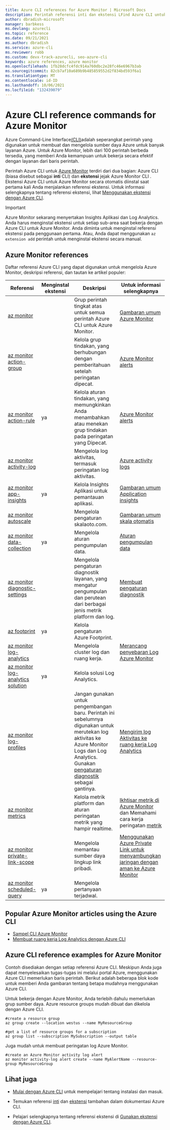 ```yaml
---
title: Azure CLI references for Azure Monitor | Microsoft Docs
description: Perintah referensi inti dan ekstensi LFind Azure CLI untuk mengelola Azure Monitor. Ikuti tautan ke artikel populer untuk mempelajari cara menggunakan Azure CLI untuk Azure Monitor
author: dbradish-microsoft
manager: barbkess
ms.devlang: azurecli
ms.topic: reference
ms.date: 09/21/2021
ms.author: dbradish
ms.service: azure-cli
ms.reviewer: robb
ms.custom: devx-track-azurecli, seo-azure-cli
keywords: azure references, azure monitor
ms.openlocfilehash: 1fb28dcfc4fdc914a760dbc2e28fc46e6967b3ab
ms.sourcegitcommit: 82cb7af10a689b9b485859552d2f834bd593f6a1
ms.translationtype: MT
ms.contentlocale: id-ID
ms.lasthandoff: 10/06/2021
ms.locfileid: "132439079"
---
```

# <a name="azure-cli-reference-commands-for-azure-monitor"></a>Azure CLI reference commands for Azure Monitor

Azure Command-Line Interface[(CLI)](./what-is-azure-cli.md)adalah seperangkat perintah yang digunakan untuk membuat dan mengelola sumber daya Azure untuk banyak layanan Azure. Untuk Azure Monitor, lebih dari 100 perintah berbeda tersedia, yang memberi Anda kemampuan untuk bekerja secara efektif dengan layanan dari baris perintah.

Perintah Azure CLI untuk [Azure Monitor](/azure/azure-monitor/) terdiri dari dua bagian: Azure CLI (biasa disebut sebagai **inti** CLI) dan **ekstensi** jejak Azure Monitor CLI . Ekstensi Azure CLI untuk Azure Monitor secara otomatis diinstal saat pertama kali Anda menjalankan referensi ekstensi. Untuk informasi selengkapnya tentang referensi ekstensi, lihat [Menggunakan ekstensi dengan Azure CLI](./azure-cli-extensions-overview.md).

> [!IMPORTANT]
>
> Azure Monitor sekarang menyertakan Insights Aplikasi dan Log Analytics. Anda harus menginstal ekstensi untuk setiap sub-area saat bekerja dengan Azure CLI untuk Azure Monitor. Anda diminta untuk menginstal referensi ekstensi pada penggunaan pertama. Atau, Anda dapat menggunakan `az extension add` perintah untuk menginstal ekstensi secara manual.

## <a name="azure-monitor-references"></a>Azure Monitor references

Daftar referensi Azure CLI yang dapat digunakan untuk mengelola Azure Monitor, deskripsi referensi, dan tautan ke artikel populer:

| Referensi | Menginstal ekstensi | Deskripsi | Untuk informasi selengkapnya
|-|-|-|-|
| [az monitor](/cli/azure/monitor) | | Grup perintah tingkat atas untuk semua perintah Azure CLI untuk Azure Monitor. | [Gambaran umum Azure Monitor](/azure/azure-monitor/overview)
| [az monitor action-group](/cli/azure/monitor/action-group) | | Kelola grup tindakan, yang berhubungan dengan pemberitahuan setelah peringatan dipecat. | [Azure Monitor alerts](/azure/azure-monitor/platform/alerts-overview)
| [az monitor action-rule](/cli/azure/monitor/action-rule) | ya | Kelola aturan tindakan, yang memungkinkan Anda menambahkan atau menekan grup tindakan pada peringatan yang Dipecat. | [Azure Monitor alerts](/azure/azure-monitor/alerts/alerts-action-rules)
| [az monitor activity-log](/cli/azure/monitor/activity-log) | | Mengelola log aktivitas, termasuk peringatan log aktivitas. | [Azure activity logs](/azure/azure-monitor/platform/activity-log)
| [az monitor app-insights](/cli/azure/monitor/app-insights) | ya | Kelola Insights Aplikasi untuk pemantauan aplikasi. | [Gambaran umum Application insights](/azure/azure-monitor/app/app-insights-overview)
| [az monitor autoscale](/cli/azure/monitor/autoscale) | | Mengelola pengaturan skalaoto.com. | [Gambaran umum skala otomatis](/azure/azure-monitor/platform/autoscale-overview)
| [az monitor data-collection](/cli/azure/monitor/data-collection) | ya | Mengelola aturan pengumpulan data. | [Aturan pengumpulan data](/azure/azure-monitor/agents/data-collection-rule-overview)
| [az monitor diagnostic-settings](/cli/azure/monitor/diagnostic-settings) | | Mengelola pengaturan diagnostik layanan, yang mengatur pengumpulan dan perutean dari berbagai jenis metrik platform dan log. | [Membuat pengaturan diagnostik](/azure/azure-monitor/platform/diagnostic-settings)
| [az footprint](/cli/azure/footprint) | ya | Kelola pengaturan Azure Footprint. |
| [az monitor log-analytics](/cli/azure/monitor/log-analytics) | | Mengelola cluster log dan ruang kerja. | [Merancang penyebaran Log Azure Monitor](/azure/azure-monitor/platform/design-logs-deployment)
| [az monitor log-analytics solution](/cli/azure/monitor/log-analytics/solution) | ya | Kelola solusi Log Analytics. |
| [az monitor log-profiles](/cli/azure/monitor/log-profiles) | | Jangan gunakan untuk pengembangan baru. Perintah ini sebelumnya digunakan untuk merutekan log aktivitas ke Azure Monitor Logs dan Log Analytics.  Gunakan [pengaturan diagnostik](/azure/azure-monitor/platform/diagnostic-settings) sebagai gantinya.  | [Mengirim log Aktivitas ke ruang kerja Log Analytics](/azure/azure-monitor/platform/activity-log#send-to-log-analytics-workspace)
| [az monitor metrics](/cli/azure/monitor/metrics) | | Kelola metrik platform dan aturan peringatan metrik yang hampir realtime. | [Ikhtisar metrik di Azure Monitor](/azure/azure-monitor/platform/data-platform-metrics) dan Memahami cara kerja peringatan [metrik](/azure/azure-monitor/platform/alerts-metric-overview)
| [az monitor private-link-scope](/cli/azure/monitor/private-link-scope) | | Mengelola memantau sumber daya lingkup link pribadi. | [Menggunakan Azure Private Link untuk menyambungkan jaringan dengan aman ke Azure Monitor](/azure/azure-monitor/platform/private-link-security)
| [az monitor scheduled-query](/cli/azure/monitor/scheduled-query) | ya | Mengelola pertanyaan terjadwal.

## <a name="popular-azure-monitor-articles-using-the-azure-cli"></a>Popular Azure Monitor articles using the Azure CLI

- [Sampel CLI Azure Monitor](/azure/azure-monitor/samples/cli-samples)
- [Membuat ruang kerja Log Analytics dengan Azure CLI](/azure/azure-monitor/learn/quick-create-workspace-cli)

## <a name="azure-cli-reference-examples-for-azure-monitor"></a>Azure CLI reference examples for Azure Monitor

Contoh disediakan dengan setiap referensi Azure CLI. Meskipun Anda juga dapat menyelesaikan tugas-tugas ini melalui portal Azure, menggunakan Azure CLI memerlukan baris perintah. Berikut adalah beberapa blok kode untuk memberi Anda gambaran tentang betapa mudahnya menggunakan Azure CLI.

Untuk bekerja dengan Azure Monitor, Anda terlebih dahulu memerlukan grup sumber daya.  Azure resource groups mudah dibuat dan dikelola dengan Azure CLI.  

```azurecli
#create a resource group
az group create --location westus --name MyResourceGroup

#get a list of resource groups for a subscription
az group list --subscription MySubscription --output table
```

Juga mudah untuk membuat peringatan log Azure Monitor.

```azurecli
#create an Azure Monitor activity log alert
az monitor activity-log alert create --name MyAlertName --resource-group MyResourceGroup
```

## <a name="see-also"></a>Lihat juga

- [Mulai dengan Azure CLI](./get-started-with-azure-cli.md) untuk mempelajari tentang instalasi dan masuk.

- Temukan referensi [inti](/cli/azure/reference-index) dan [ekstensi](./azure-cli-extensions-list.md) tambahan dalam dokumentasi Azure CLI.

- Pelajari selengkapnya tentang referensi ekstensi di [Gunakan ekstensi dengan Azure CLI](./azure-cli-extensions-overview.md).

